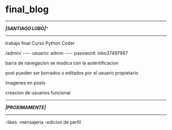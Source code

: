 # final_blog
**************************
*****|SANTIAGO LOBO|******
**************************
trabajo final Curso Python  Coder

/admin/ ---- usuario: admin ---- password: lobo37497987

barra de navegacion se modica con la autentificacion

post pueden ser borrados o editados por el usuario propietario

imagenes en posts

creacion de usuarios funcional

************************
*****|PROXIMAMENTE|*****
************************
-likes
-mensajeria
-edicion de perfil
